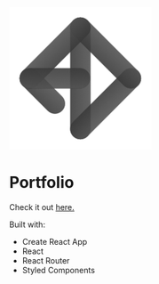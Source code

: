 ![andrei dobrinski logo](./public/android-chrome-256x256.png)

# Portfolio

Check it out [here.](https://andreidobrinski.github.io/)

Built with:

- Create React App
- React
- React Router
- Styled Components

